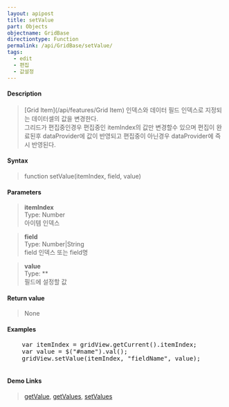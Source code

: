 ```yaml
---
layout: apipost
title: setValue
part: Objects
objectname: GridBase
directiontype: Function
permalink: /api/GridBase/setValue/
tags:
  - edit
  - 편집
  - 값설정
---
```



#### Description

> [Grid Item](/api/features/Grid Item) 인덱스와 데이터 필드 인덱스로 지정되는 데이터셀의 값을 변경한다.  
> 그리드가 편집중인경우 편집중인 itemIndex의 값만 변경할수 있으며 편집이 완료된후 dataProvider에 값이 반영되고 편집중이 아닌경우 dataProvider에 즉시 반영된다.


#### Syntax

> function setValue(itemIndex, field, value)

#### Parameters

> **itemIndex**  
> Type: Number  
> 아이템 인덱스  

> **field**  
> Type: Number\|String  
> field 인덱스 또는 field명  

> **value**  
> Type: **   
> 필드에 설정할 값  

#### Return value

> None

#### Examples 

<pre class="prettyprint">
    var itemIndex = gridView.getCurrent().itemIndex;
    var value = $("#name").val();
    gridView.setValue(itemIndex, "fieldName", value);

</pre>

#### Demo Links
> [getValue](/api/GridBase/getValue), [getValues](/api/GridView/getValues), [setValues](/api/GridBase/setValues)